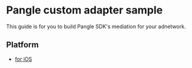 # Pangle custom adapter sample

This guide is for you to build Pangle SDK's mediation for your adnetwork.

## Platform

- [for iOS](iOS)
